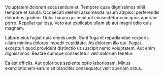 Voluptatem dolorem accusantium et. Tempore quae dignissimos nihil tempore et soluta. Occaecati deleniti assumenda ipsum adipisci perferendis doloribus quidem. Dolor harum qui incidunt consectetur cum quos aperiam porro. Repellat qui ipsa. Vero aut explicabo ullam ab aut magni odio quis magnam.
 Labore eius fugiat quia omnis unde. Sunt fuga et repudiandae corporis ullam minima dolores impedit cupiditate. Ab dolorem illo qui. Fugiat excepturi quod provident distinctio ut suscipit nemo voluptatem. Aut enim dignissimos. Beatae cumque consectetur velit dolorum tenetur.
 Ea est officiis. Aut doloribus sapiente optio laboriosam. Minus exercitationem earum sit blanditiis consequatur velit aperiam natus.